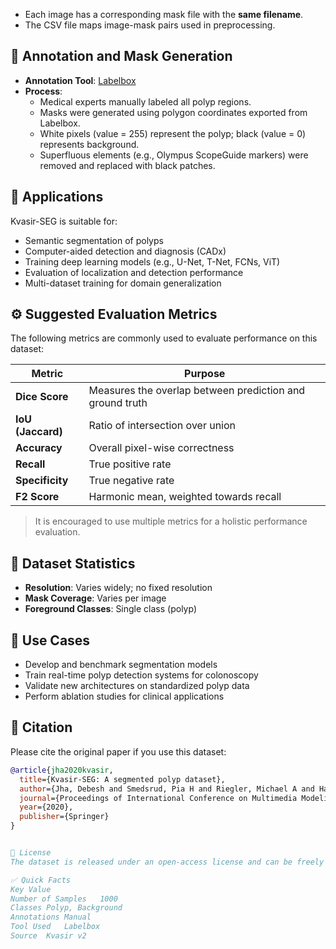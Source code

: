 
- Each image has a corresponding mask file with the **same filename**.
- The CSV file maps image-mask pairs used in preprocessing.

## 🧾 Annotation and Mask Generation

- **Annotation Tool**: [Labelbox](https://labelbox.com)
- **Process**:
  - Medical experts manually labeled all polyp regions.
  - Masks were generated using polygon coordinates exported from Labelbox.
  - White pixels (value = 255) represent the polyp; black (value = 0) represents background.
  - Superfluous elements (e.g., Olympus ScopeGuide markers) were removed and replaced with black patches.

## 🧪 Applications

Kvasir-SEG is suitable for:

- Semantic segmentation of polyps
- Computer-aided detection and diagnosis (CADx)
- Training deep learning models (e.g., U-Net, T-Net, FCNs, ViT)
- Evaluation of localization and detection performance
- Multi-dataset training for domain generalization

## ⚙️ Suggested Evaluation Metrics

The following metrics are commonly used to evaluate performance on this dataset:

| Metric           | Purpose                                     |
|------------------|---------------------------------------------|
| **Dice Score**   | Measures the overlap between prediction and ground truth |
| **IoU (Jaccard)**| Ratio of intersection over union            |
| **Accuracy**     | Overall pixel-wise correctness              |
| **Recall**       | True positive rate                          |
| **Specificity**  | True negative rate                          |
| **F2 Score**     | Harmonic mean, weighted towards recall      |

> It is encouraged to use multiple metrics for a holistic performance evaluation.

## 🧮 Dataset Statistics

- **Resolution**: Varies widely; no fixed resolution
- **Mask Coverage**: Varies per image
- **Foreground Classes**: Single class (polyp)

## 🧠 Use Cases

- Develop and benchmark segmentation models
- Train real-time polyp detection systems for colonoscopy
- Validate new architectures on standardized polyp data
- Perform ablation studies for clinical applications

## 📜 Citation

Please cite the original paper if you use this dataset:

```bibtex
@article{jha2020kvasir,
  title={Kvasir-SEG: A segmented polyp dataset},
  author={Jha, Debesh and Smedsrud, Pia H and Riegler, Michael A and Halvorsen, P{\aa}l and de Lange, Thomas and Johansen, Dag and Pettersen, Svein A},
  journal={Proceedings of International Conference on Multimedia Modeling},
  year={2020},
  publisher={Springer}
}


🔗 License
The dataset is released under an open-access license and can be freely used for academic and research purposes.

✅ Quick Facts
Key	Value
Number of Samples	1000
Classes	Polyp, Background
Annotations	Manual
Tool Used	Labelbox
Source	Kvasir v2
